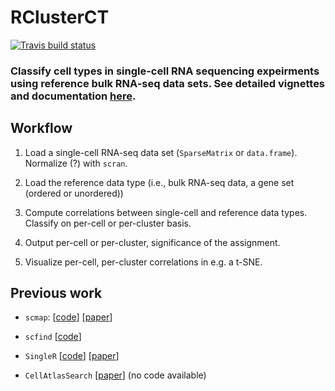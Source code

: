 # RClusterCT

[![Travis build status](https://travis-ci.org/NCBI-Hackathons/RClusterCT.svg?branch=master)](https://travis-ci.org/NCBI-Hackathons/RClusterCT)


### Classify cell types in single-cell RNA sequencing expeirments using reference bulk RNA-seq data sets. See detailed vignettes and documentation [here](https://ncbi-hackathons.github.io/RClusterCT/).

## Workflow

1. Load a single-cell RNA-seq data set (`SparseMatrix` or `data.frame`). Normalize (?) with `scran`.

1. Load the reference data type (i.e., bulk RNA-seq data, a gene set (ordered or unordered))

1. Compute correlations between single-cell and reference data types. Classify on per-cell or per-cluster basis.

1. Output per-cell or per-cluster, significance of the assignment.

1. Visualize per-cell, per-cluster correlations in e.g. a t-SNE.

## Previous work

* `scmap`: [[code](https://github.com/hemberg-lab/scmap)] [[paper](https://www.nature.com/articles/nmeth.4644)]
  
* `scfind` [[code](https://github.com/hemberg-lab/scfind)]

* `SingleR` [[code](https://github.com/dviraran/SingleR)] [[paper](https://doi.org/10.1101/284604)]

* `CellAtlasSearch` [[paper](https://doi.org/10.1093/nar/gky421)] (no code available)
